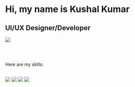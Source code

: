 
<html>

<body>

<div class="container">
  <h1>Hi, my name is Kushal Kumar</h1>
  <h2>UI/UX Designer/Developer</h2>
  
  <a href="https://kushalk.design">
    <img src="https://img.shields.io/badge/Portfolio-Visit%20My%20Portfolio-brightgreen" >
  </a>
  
  <br><br/>
  
  <p>Here are my skills:</p>
  
  <br/>

  <div class="skills">
    <img src="https://img.shields.io/badge/JavaScript-Expert-yellow">
    <img src="https://img.shields.io/badge/Python-Intermediate-blue">
    <img src="https://img.shields.io/badge/HTML5-Advanced-orange">
    <img src="https://img.shields.io/badge/CSS3-Advanced-blue">
  </div>

</div>

</body>
</html>
